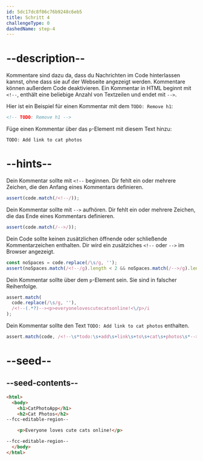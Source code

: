 ```yaml
---
id: 5dc17dc8f86c76b9248c6eb5
title: Schritt 4
challengeType: 0
dashedName: step-4
---
```


# --description--

Kommentare sind dazu da, dass du Nachrichten im Code hinterlassen kannst, ohne dass sie auf der Webseite angezeigt werden. Kommentare können außerdem Code deaktivieren. Ein Kommentar in HTML beginnt mit `<!--`, enthält eine beliebige Anzahl von Textzeilen und endet mit `-->`.

Hier ist ein Beispiel für einen Kommentar mit dem `TODO: Remove h1`:

```html
<!-- TODO: Remove h1 -->
```

Füge einen Kommentar über das `p`-Element mit diesem Text hinzu:

`TODO: Add link to cat photos`

# --hints--

Dein Kommentar sollte mit `<!--` beginnen. Dir fehlt ein oder mehrere Zeichen, die den Anfang eines Kommentars definieren.

```js
assert(code.match(/<!--/));
```

Dein Kommentar sollte mit `-->` aufhören.  Dir fehlt ein oder mehrere Zeichen, die das Ende eines Kommentars definieren.

```js
assert(code.match(/-->/));
```

Dein Code sollte keinen zusätzlichen öffnende oder schließende Kommentarzeichen enthalten. Dir wird ein zusätziches `<!--` oder `-->` im Browser angezeigt.

```js
const noSpaces = code.replace(/\s/g, '');
assert(noSpaces.match(/<!--/g).length < 2 && noSpaces.match(/-->/g).length < 2);
```

Dein Kommentar sollte über dem `p`-Element sein. Sie sind in falscher Reihenfolge.

```js
assert.match(
  code.replace(/\s/g, ''),
  /<!--(.*?)--><p>everyonelovescutecatsonline!<\/p>/i
);
```

Dein Kommentar sollte den Text `TODO: Add link to cat photos` enthalten.

```js
assert.match(code, /<!--\s*todo:\s+add\s+link\s+to\s+cat\s+photos\s*-->/i);
```

# --seed--

## --seed-contents--

```html
<html>
  <body>
    <h1>CatPhotoApp</h1>
    <h2>Cat Photos</h2>
--fcc-editable-region--

    <p>Everyone loves cute cats online!</p>

--fcc-editable-region--
  </body>
</html>
```


